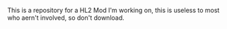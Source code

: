 This is a repository for a HL2 Mod I'm working on, this is useless to most who aern't involved, so don't download.